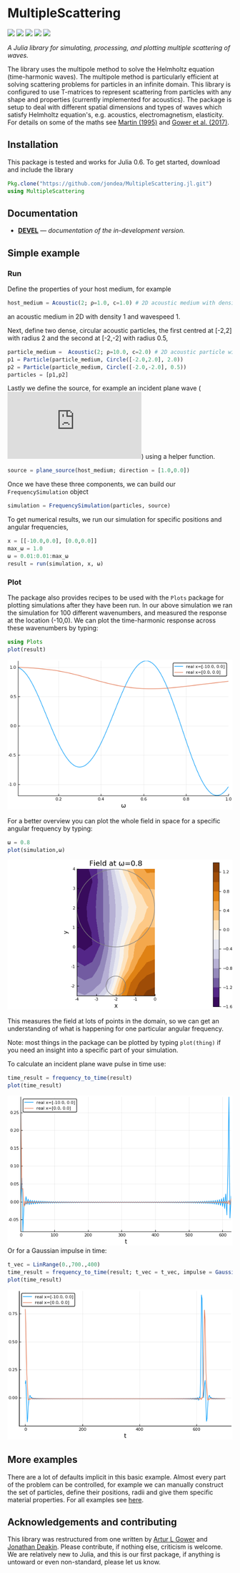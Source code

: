 # MultipleScattering

<!-- [![][docs-stable-img]][docs-stable-url]  -->
[![][docs-dev-img]][docs-dev-url] [![][doi-img]][doi-url] [![][travis-img]][travis-url] [![][codecov-img]][codecov-url] [![][coveralls-img]][coveralls-url]


*A Julia library for simulating, processing, and plotting multiple scattering of waves.*

The library uses the multipole method to solve the Helmholtz equation
(time-harmonic waves). The multipole method is particularly efficient at solving scattering problems for particles in an infinite domain. This library is configured to use T-matrices to represent scattering from particles with any shape and properties (currently implemented for acoustics). The package is setup to deal with different spatial dimensions and types of waves which satisfy Helmholtz equation's, e.g. acoustics, electromagnetism, elasticity. For details on some of the maths see [Martin (1995)](https://pdfs.semanticscholar.org/8bd3/38ec62affc5c89592a9d6d13f1ee6a7d7e53.pdf) and [Gower et al. (2017)](https://arxiv.org/abs/1712.05427).

<!-- If you are here to learn about
[Near Surface Backscattering](example/near_surface_backscattering), then [click here](example/near_surface_backscattering) to see an example. For details on the maths see [Gower et al. (2018)](https://arxiv.org/abs/1801.05490). To see how to take the [moments](example/moments) of the backscattering [click here](example/moments). -->

## Installation
This package is tested and works for Julia 0.6.
To get started, download and include the library
```julia
Pkg.clone("https://github.com/jondea/MultipleScattering.jl.git")
using MultipleScattering
```

## Documentation

- [**DEVEL**][docs-dev-url] &mdash; *documentation of the in-development version.*

## Simple example
### Run
Define the properties of your host medium, for example
```julia
host_medium = Acoustic(2; ρ=1.0, c=1.0) # 2D acoustic medium with density ρ = 1.0 and soundspeed c = 1.0
```
an acoustic medium in 2D with density 1 and wavespeed 1.

Next, define two dense, circular acoustic particles, the first centred at [-2,2] with radius 2 and the second at [-2,-2] with radius 0.5,
```julia
particle_medium =  Acoustic(2; ρ=10.0, c=2.0) # 2D acoustic particle with density ρ = 10.0 and soundspeed c = 2.0
p1 = Particle(particle_medium, Circle([-2.0,2.0], 2.0))
p2 = Particle(particle_medium, Circle([-2.0,-2.0], 0.5))
particles = [p1,p2]
```

Lastly we define the source, for example an incident plane wave (![incident plane wave](https://latex.codecogs.com/gif.latex?%5Cdpi%7B120%7D%20e%5E%7Bi%20%28k%20x%20-%20%5Comega%20t%29%7D)) using a helper function.
```julia
source = plane_source(host_medium; direction = [1.0,0.0])
```

Once we have these three components, we can build our `FrequencySimulation` object
```julia
simulation = FrequencySimulation(particles, source)
```

To get numerical results, we run our simulation for specific positions and angular frequencies,
```julia
x = [[-10.0,0.0], [0.0,0.0]]
max_ω = 1.0
ω = 0.01:0.01:max_ω
result = run(simulation, x, ω)
```

### Plot
The package also provides recipes to be used with the `Plots` package for
plotting simulations after they have been run.
In our above simulation we ran the simulation for 100 different wavenumbers, and
measured the response at the location (-10,0).
We can plot the time-harmonic response across these wavenumbers by typing:
```julia
using Plots
plot(result)
```
![Plot of response against wavenumber](docs/src/example/intro/plot_result.png)

For a better overview you can plot the whole field in space for a specific angular frequency by typing:
```julia
ω = 0.8
plot(simulation,ω)
```
![Plot real part of acoustic field](docs/src/example/intro/plot_field.png)

This measures the field at lots of points in the domain, so we can get an
understanding of what is happening for one particular angular frequency.

Note: most things in the package can be plotted by typing `plot(thing)` if you
need an insight into a specific part of your simulation.

To calculate an incident plane wave pulse in time use:
```julia
time_result = frequency_to_time(result)
plot(time_result)
```
![Plot real part of acoustic field](docs/src/example/intro/plot_time_result.png)
Or for a Gaussian impulse in time:
```julia
t_vec = LinRange(0.,700.,400)
time_result = frequency_to_time(result; t_vec = t_vec, impulse = GaussianImpulse(max_ω))
plot(time_result)
```
![Plot real part of acoustic field](docs/src/example/intro/plot_gauss_result.png)

## More examples
There are a lot of defaults implicit in this basic example.
Almost every part of the problem can be controlled, for example we can manually
construct the set of particles, define their positions, radii and give them
specific material properties. For all examples see [here](docs/src/example/README.md).

## Acknowledgements and contributing
This library was restructured from one written by
[Artur L Gower](https://arturgower.github.io/) and
[Jonathan Deakin](http://jonathan.thedeakin.net).
Please contribute, if nothing else, criticism is welcome.
We are relatively new to Julia, and this is our first package, if anything is
untoward or even non-standard, please let us know.

[docs-dev-img]: https://img.shields.io/badge/docs-dev-blue.svg
[docs-dev-url]: https://jondea.github.io/MultipleScattering.jl/dev

[docs-stable-img]: https://img.shields.io/badge/docs-stable-blue.svg
[docs-stable-url]: https://jondea.github.io/MultipleScattering.jl/stable

[doi-img]: https://zenodo.org/badge/96763392.svg
[doi-url]: https://zenodo.org/badge/latestdoi/96763392

[travis-img]: https://travis-ci.org/jondea/MultipleScattering.jl.svg?branch=master
[travis-url]: https://travis-ci.org/jondea/MultipleScattering.jl

[codecov-img]: http://codecov.io/github/jondea/MultipleScattering.jl/coverage.svg?branch=master
[codecov-url]: http://codecov.io/github/jondea/MultipleScattering.jl?branch=master

[coveralls-img]: https://coveralls.io/repos/github/jondea/MultipleScattering.jl/badge.svg?branch=master
[coveralls-url]: https://coveralls.io/github/jondea/MultipleScattering.jl?branch=master

[issues-url]: https://github.com/jondea/MultipleScattering.jl/issues
